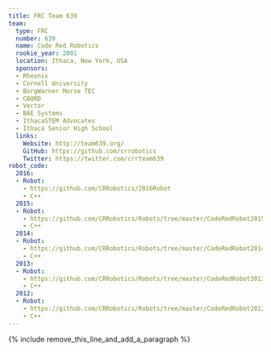 ```yaml
---
title: FRC Team 639
team:
  type: FRC
  number: 639
  name: Code Red Robotics
  rookie_year: 2001
  location: Ithaca, New York, USA
  sponsors:
  - Rheonix
  - Cornell University
  - BorgWarner Morse TEC
  - CBORD
  - Vector
  - BAE Systems
  - IthacaSTEM Advocates
  - Ithaca Senior High School
  links:
    Website: http://team639.org/
    GitHub: https://github.com/crrobotics
    Twitter: https://twitter.com/crrteam639
robot_code:
  2016:
  - Robot:
    - https://github.com/CRRobotics/2016Robot
    - C++
  2015:
  - Robot:
    - https://github.com/CRRobotics/Robots/tree/master/CodeRedRobot2015
    - C++
  2014:
  - Robot:
    - https://github.com/CRRobotics/Robots/tree/master/CodeRedRobot2014
    - C++
  2013:
  - Robot:
    - https://github.com/CRRobotics/Robots/tree/master/CodeRedRobot2013
    - C++
  2012:
  - Robot:
    - https://github.com/CRRobotics/Robots/tree/master/CodeRedRobot2012
    - C++
---
```


{% include remove_this_line_and_add_a_paragraph %}